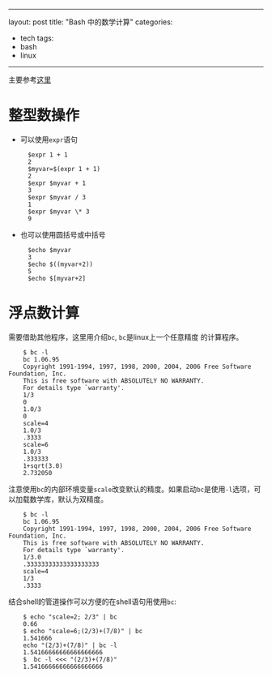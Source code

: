 ---
layout: post
title: "Bash 中的数学计算"
categories:
- tech
tags:
- bash
- linux


----

主要参考[这里](https://www.shell-tips.com/2010/06/14/performing-math-calculation-in-bash/)

整型数操作
==========

* 可以使用`expr`语句

        $expr 1 + 1
        2
        $myvar=$(expr 1 + 1)
        2
        $expr $myvar + 1
        3
        $expr $myvar / 3
        1
        $expr $myvar \* 3
        9

* 也可以使用圆括号或中括号

        $echo $myvar
        3
        $echo $((myvar+2))
        5
        $echo $[myvar+2]
        

浮点数计算
=========
需要借助其他程序，这里用介绍`bc`, `bc`是linux上一个任意精度
的计算程序。

        $ bc -l
        bc 1.06.95
        Copyright 1991-1994, 1997, 1998, 2000, 2004, 2006 Free Software Foundation, Inc.
        This is free software with ABSOLUTELY NO WARRANTY.
        For details type `warranty'.
        1/3
        0
        1.0/3
        0
        scale=4
        1.0/3
        .3333
        scale=6
        1.0/3
        .333333
        1+sqrt(3.0)
        2.732050


注意使用`bc`的内部环境变量`scale`改变默认的精度。如果启动`bc`是使用`-l`选项，可以加载数学库，默认为双精度。

        $ bc -l
        bc 1.06.95
        Copyright 1991-1994, 1997, 1998, 2000, 2004, 2006 Free Software Foundation, Inc.
        This is free software with ABSOLUTELY NO WARRANTY.
        For details type `warranty'.
        1/3.0
        .33333333333333333333
        scale=4
        1/3
        .3333

结合shell的管道操作可以方便的在shell语句用使用`bc`:

        $ echo "scale=2; 2/3" | bc
        0.66
        $ echo "scale=6;(2/3)+(7/8)" | bc
        1.541666
        echo "(2/3)+(7/8)" | bc -l
        1.54166666666666666666
        $  bc -l <<< "(2/3)+(7/8)"
        1.54166666666666666666
